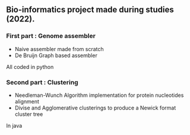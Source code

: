 ## Bio-informatics project made during studies (2022).

### First part : Genome assembler
  - Naive assembler made from scratch
  - De Bruijn Graph based assembler 
  
  All coded in python
  
  
### Second part : Clustering
  - Needleman-Wunch Algorithm implementation for protein nucleotides alignment
  - Divise and Agglomerative clusterings to produce a Newick format cluster tree
  
  In java  
